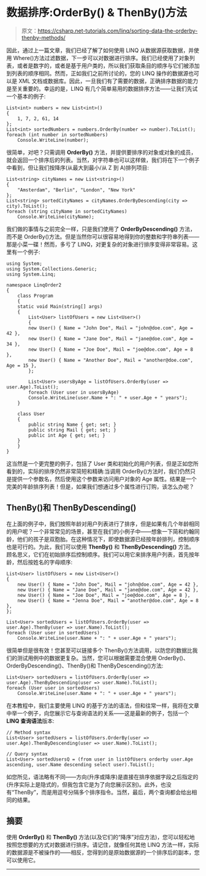 # 数据排序:OrderBy() & ThenBy()方法

> 原文：<https://csharp.net-tutorials.com/linq/sorting-data-the-orderby-thenby-methods/>

因此，通过上一篇文章，我们已经了解了如何使用 LINQ 从数据源获取数据，并使用 Where()方法过滤数据，下一步可以对数据进行排序。我们已经使用了对象列表，或者是数字的，或者是基于用户类的，所以我们获取条目的顺序与它们被添加到列表的顺序相同。然而，正如我们之前所讨论的，您的 LINQ 操作的数据源也可以是 XML 文档或数据库。因此，一旦我们有了需要的数据，正确排序数据的能力是至关重要的。幸运的是，LINQ 有几个简单易用的数据排序方法——让我们先试一个基本的例子:

```
List<int> numbers = new List<int>()
{
    1, 7, 2, 61, 14
};
List<int> sortedNumbers = numbers.OrderBy(number => number).ToList();
foreach (int number in sortedNumbers)
    Console.WriteLine(number);
```

很简单，对吧？只需调用 **OrderBy()** 方法，并提供要排序的对象或对象的成员，就会返回一个排序后的列表。当然，对字符串也可以这样做，我们将在下一个例子中看到，但让我们按降序(从最大到最小/从 Z 到 A)排列项目:

```
List<string> cityNames = new List<string>()
{
    "Amsterdam", "Berlin", "London", "New York"
};
List<string> sortedCityNames = cityNames.OrderByDescending(city => city).ToList();
foreach (string cityName in sortedCityNames)
    Console.WriteLine(cityName);
```

我们做的事情与之前完全一样，只是我们使用了 **OrderByDescending()** 方法，而不是 OrderBy()方法。但是当然你可以很容易地得到你的整数和字符串列表——那是小菜一碟！然而，多亏了 LINQ，对更复杂的对象进行排序变得非常容易。这里有一个例子:

```
using System;
using System.Collections.Generic;
using System.Linq;

namespace LinqOrder2
{
    class Program
    {
    static void Main(string[] args)
    {
        List<User> listOfUsers = new List<User>()
        {
        new User() { Name = "John Doe", Mail = "john@doe.com", Age = 42 },
        new User() { Name = "Jane Doe", Mail = "jane@doe.com", Age = 34 },
        new User() { Name = "Joe Doe", Mail = "joe@doe.com", Age = 8 },
        new User() { Name = "Another Doe", Mail = "another@doe.com", Age = 15 },
        };

        List<User> usersByAge = listOfUsers.OrderBy(user => user.Age).ToList();
        foreach (User user in usersByAge)
        Console.WriteLine(user.Name + ": " + user.Age + " years");
    }

    class User
    {
        public string Name { get; set; }
        public string Mail { get; set; }
        public int Age { get; set; }
    }
    }
}
```

<input type="hidden" name="IL_IN_ARTICLE">

这当然是一个更完整的例子，包括了 User 类和初始化的用户列表，但是正如您所看到的，实际的排序仍然非常简短和精确:当调用 OrderBy()方法时，我们仍然只是提供一个参数名，然后使用这个参数来访问用户对象的 Age 属性。结果是一个完美的年龄排序列表！但是，如果我们想通过多个属性进行订购，该怎么办呢？

## ThenBy()和 ThenByDescending()

在上面的例子中，我们按照年龄对用户列表进行了排序，但是如果有几个年龄相同的用户呢？一个非常常见的场景，甚至在我们的小例子中——想象一下简和约翰同龄，他们的孩子是双胞胎。在这种情况下，即使数据源已经按年龄排列，控制顺序也是可行的。为此，我们可以使用 **ThenBy()** 和 **ThenByDescending()** 方法。顾名思义，它们在初始排序后控制顺序。我们可以用它来排序用户列表，首先按年龄，然后按姓名的字母顺序:

```
List<User> listOfUsers = new List<User>()
{
    new User() { Name = "John Doe", Mail = "john@doe.com", Age = 42 },
    new User() { Name = "Jane Doe", Mail = "jane@doe.com", Age = 42 },
    new User() { Name = "Joe Doe", Mail = "joe@doe.com", Age = 8 },
    new User() { Name = "Jenna Doe", Mail = "another@doe.com", Age = 8 },          
};

List<User> sortedUsers = listOfUsers.OrderBy(user => user.Age).ThenBy(user => user.Name).ToList();
foreach (User user in sortedUsers)
    Console.WriteLine(user.Name + ": " + user.Age + " years");
```

很简单但是很有效！您甚至可以链接多个 ThenBy()方法调用，以防您的数据比我们的测试用例中的数据更复杂。当然，您可以根据需要混合使用 OrderBy()、OrderByDescending()、ThenBy()和 ThenByDescending()方法:

```
List<User> sortedUsers = listOfUsers.OrderBy(user => user.Age).ThenByDescending(user => user.Name).ToList();
foreach (User user in sortedUsers)  
    Console.WriteLine(user.Name + ": " + user.Age + " years");
```

在本教程中，我们主要使用 LINQ 的基于方法的语法，但和往常一样，我将在文章中举一个例子，向您展示它与查询语法的关系——这是最新的例子，包括一个 **LINQ 查询语法**版本:

```
// Method syntax
List<User> sortedUsers = listOfUsers.OrderBy(user => user.Age).ThenByDescending(user => user.Name).ToList();

// Query syntax
List<User> sortedUsersQ = (from user in listOfUsers orderby user.Age ascending, user.Name descending select user).ToList();
```

如您所见，语法略有不同——方向(升序或降序)是直接在排序依据字段之后指定的(升序实际上是隐式的，但我包含它是为了向您展示区别)。此外，也没有“ThenBy”，而是用逗号分隔多个排序指令。当然，最后，两个查询都会给出相同的结果。

## 摘要

使用 **OrderBy()** 和 **ThenBy()** 方法(以及它们的“降序”对应方法)，您可以轻松地按照您想要的方式对数据进行排序。请记住，就像任何其他 LINQ 方法一样，实际的数据源是不被操作的——相反，您得到的是原始数据源的一个排序后的副本，您可以使用它。

* * *
